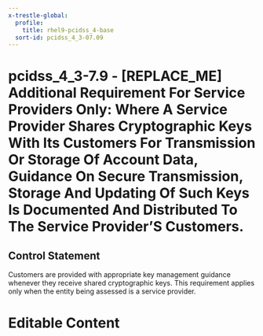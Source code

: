 ```yaml
---
x-trestle-global:
  profile:
    title: rhel9-pcidss_4-base
  sort-id: pcidss_4_3-07.09
---
```


# pcidss_4_3-7.9 - \[REPLACE_ME\] Additional Requirement For Service Providers Only: Where A Service Provider Shares Cryptographic Keys With Its Customers For Transmission Or Storage Of Account Data, Guidance On Secure Transmission, Storage And Updating Of Such Keys Is Documented And Distributed To The Service Provider’S Customers.

## Control Statement

Customers are provided with appropriate key management guidance whenever they receive
shared cryptographic keys. This requirement applies only when the entity being assessed is
a service provider.

# Editable Content

<!-- Make additions and edits below -->
<!-- The above represents the contents of the control as received by the profile, prior to additions. -->
<!-- If the profile makes additions to the control, they will appear below. -->
<!-- The above markdown may not be edited but you may edit the content below, and/or introduce new additions to be made by the profile. -->
<!-- If there is a yaml header at the top, parameter values may be edited. Use --set-parameters to incorporate the changes during assembly. -->
<!-- The content here will then replace what is in the profile for this control, after running profile-assemble. -->
<!-- The current profile has no added parts for this control, but you may add new ones here. -->
<!-- Each addition must have a heading either of the form ## Control my_addition_name -->
<!-- or ## Part a. (where the a. refers to one of the control statement labels.) -->
<!-- "## Control" parts are new parts added after the statement part. -->
<!-- "## Part" parts are new parts added into the top-level statement part with that label. -->
<!-- Subparts may be added with nested hash levels of the form ### My Subpart Name -->
<!-- underneath the parent ## Control or ## Part being added -->
<!-- See https://oscal-compass.github.io/compliance-trestle/tutorials/ssp_profile_catalog_authoring/ssp_profile_catalog_authoring for guidance. -->
